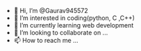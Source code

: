 - 👋 Hi, I’m @Gaurav945572
- 👀 I’m interested in coding(python, C ,C++)
- 🌱 I’m currently learning web development
- 💞️ I’m looking to collaborate on ...
- 📫 How to reach me ...

<!---
Gaurav945572/Gaurav945572 is a ✨ special ✨ repository because its `README.md` (this file) appears on your GitHub profile.
You can click the Preview link to take a look at your changes.
--->
